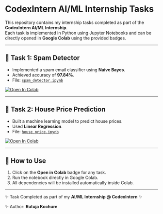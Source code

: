 # CodexIntern AI/ML Internship Tasks

This repository contains my internship tasks completed as part of the **CodexIntern AI/ML Internship**.  
Each task is implemented in Python using Jupyter Notebooks and can be directly opened in **Google Colab** using the provided badges.

---

## 📌 Task 1: Spam Detector
- Implemented a spam email classifier using **Naive Bayes**.  
- Achieved accuracy of **97.84%**.  
- File: [`spam_detector.ipynb`](./spam_detector.ipynb)  

[![Open In Colab](https://colab.research.google.com/assets/colab-badge.svg)](https://colab.research.google.com/github/Rutu-Kochure/CodexIntern-AI_ML-Tasks/blob/main/spam_detector.ipynb)

---

## 📌 Task 2: House Price Prediction
- Built a machine learning model to predict house prices.  
- Used **Linear Regression**.  
- File: [`house_price.ipynb`](./house_price.ipynb)  

[![Open In Colab](https://colab.research.google.com/assets/colab-badge.svg)](https://colab.research.google.com/github/Rutu-Kochure/CodexIntern-AI_ML-Tasks/blob/main/house_price.ipynb)

---

## 📌 How to Use
1. Click on the **Open in Colab** badge for any task.  
2. Run the notebook directly in Google Colab.  
3. All dependencies will be installed automatically inside Colab.  

---

✨ Task Completed as part of my **AI/ML Internship @ CodexIntern** ✨



✨ Author: **Rutuja Kochure**
